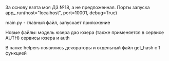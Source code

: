 За основу взята моя ДЗ №18, а не предложенная.
Порты запуска app_.run(host="localhost", port=10001, debug=True)

main.py - главный файл, запускает приложение

Новые файлы:
модель юзера
дао юзера (также применяется в сервисе AUTH)
сервисы юзера и auth

В папке helpers появились декораторы и 
отдельный файл get_hash с 1 функцией





